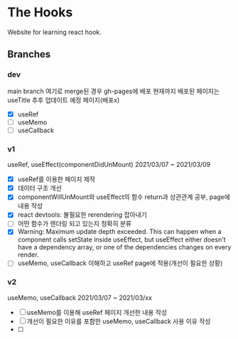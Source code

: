 # The Hooks
Website for learning react hook.

## Branches
### dev
main branch
여기로 merge된 경우 gh-pages에 배포
현재까지 배포된 페이지는 useTitle
추후 업데이트 예정 페이지(배포x)
- [x] useRef
- [ ] useMemo
- [ ] useCallback

### v1
useRef, useEffect(componentDidUnMount)
2021/03/07 ~ 2021/03/09
- [x] useRef를 이용한 페이지 제작
- [x] 데이터 구조 개선
- [x] componentWillUnMount와 useEffect의 함수 return과 상관관계 공부, page에 내용 작성
- [x] react devtools: 불필요한 rerendering 잡아내기
- [ ] 어떤 함수가 렌더링 되고 있는지 정확히 분류
- [x] Warning: Maximum update depth exceeded. This can happen when a component calls setState inside useEffect, but useEffect either doesn't have a dependency array, or one of the dependencies changes on every render.
- [ ] useMemo, useCallback 이해하고 useRef page에 적용(개선이 필요한 상황)

### v2
useMemo, useCallback
2021/03/07 ~ 2021/03/xx
- [ ] useMemo를 이용해 useRef 페이지 개선한 내용 작성
- [ ] 개선이 필요한 이유를 포함한 useMemo, useCallback 사용 이유 작성
- [ ] 
